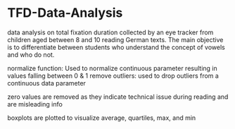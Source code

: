 # TFD-Data-Analysis
data analysis on total fixation duration collected by an eye tracker from children aged between 8 and 10 reading German texts. The main objective is to differentiate between students who understand the concept of vowels and who do not. 

normalize function: Used to normalize continuous parameter resulting in values falling between 0 & 1
remove outliers: used to drop outliers from a continuous data parameter

zero values are removed as they indicate technical issue during reading and are misleading info

boxplots are plotted to visualize average, quartiles, max, and min
